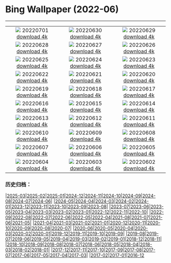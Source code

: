 # Bing Wallpaper (2022-06)
**************
| | | |
| :----: | :----: | :----: |
| ![](https://www.bing.com/th?id=OHR.WeatherGirls_EN-GB3781281556_1920x1080.jpg) 20220701 [download 4k](https://www.bing.com/th?id=OHR.WeatherGirls_EN-GB3781281556_UHD.jpg) | ![](https://www.bing.com/th?id=OHR.AcramanCrater_EN-GB8125380658_1920x1080.jpg) 20220630 [download 4k](https://www.bing.com/th?id=OHR.AcramanCrater_EN-GB8125380658_UHD.jpg) | ![](https://www.bing.com/th?id=OHR.PhangNgaBay_EN-GB7730172584_1920x1080.jpg) 20220629 [download 4k](https://www.bing.com/th?id=OHR.PhangNgaBay_EN-GB7730172584_UHD.jpg) |
| ![](https://www.bing.com/th?id=OHR.Pride2022_EN-GB7412066859_1920x1080.jpg) 20220628 [download 4k](https://www.bing.com/th?id=OHR.Pride2022_EN-GB7412066859_UHD.jpg) | ![](https://www.bing.com/th?id=OHR.ValensoleLavender_EN-GB7052718562_1920x1080.jpg) 20220627 [download 4k](https://www.bing.com/th?id=OHR.ValensoleLavender_EN-GB7052718562_UHD.jpg) | ![](https://www.bing.com/th?id=OHR.TafilaletOasis_EN-GB6772690494_1920x1080.jpg) 20220626 [download 4k](https://www.bing.com/th?id=OHR.TafilaletOasis_EN-GB6772690494_UHD.jpg) |
| ![](https://www.bing.com/th?id=OHR.BBMomCub_EN-GB6531305395_1920x1080.jpg) 20220625 [download 4k](https://www.bing.com/th?id=OHR.BBMomCub_EN-GB6531305395_UHD.jpg) | ![](https://www.bing.com/th?id=OHR.CenoteDiver_EN-GB6203282385_1920x1080.jpg) 20220624 [download 4k](https://www.bing.com/th?id=OHR.CenoteDiver_EN-GB6203282385_UHD.jpg) | ![](https://www.bing.com/th?id=OHR.MostarBridge_EN-GB5874860154_1920x1080.jpg) 20220623 [download 4k](https://www.bing.com/th?id=OHR.MostarBridge_EN-GB5874860154_UHD.jpg) |
| ![](https://www.bing.com/th?id=OHR.GlastonburyLights_EN-GB5601936199_1920x1080.jpg) 20220622 [download 4k](https://www.bing.com/th?id=OHR.GlastonburyLights_EN-GB5601936199_UHD.jpg) | ![](https://www.bing.com/th?id=OHR.StonehengeSunrise_EN-GB4792814170_1920x1080.jpg) 20220621 [download 4k](https://www.bing.com/th?id=OHR.StonehengeSunrise_EN-GB4792814170_UHD.jpg) | ![](https://www.bing.com/th?id=OHR.SwallowtailFlower_EN-GB4087560825_1920x1080.jpg) 20220620 [download 4k](https://www.bing.com/th?id=OHR.SwallowtailFlower_EN-GB4087560825_UHD.jpg) |
| ![](https://www.bing.com/th?id=OHR.Cassowary_EN-GB3525783876_1920x1080.jpg) 20220619 [download 4k](https://www.bing.com/th?id=OHR.Cassowary_EN-GB3525783876_UHD.jpg) | ![](https://www.bing.com/th?id=OHR.CelebratingSurfing_EN-GB3200650994_1920x1080.jpg) 20220618 [download 4k](https://www.bing.com/th?id=OHR.CelebratingSurfing_EN-GB3200650994_UHD.jpg) | ![](https://www.bing.com/th?id=OHR.Balsamroot_EN-GB2744387111_1920x1080.jpg) 20220617 [download 4k](https://www.bing.com/th?id=OHR.Balsamroot_EN-GB2744387111_UHD.jpg) |
| ![](https://www.bing.com/th?id=OHR.SeonamTemple_EN-GB1932861198_1920x1080.jpg) 20220616 [download 4k](https://www.bing.com/th?id=OHR.SeonamTemple_EN-GB1932861198_UHD.jpg) | ![](https://www.bing.com/th?id=OHR.ClingmansDome_EN-GB1571138239_1920x1080.jpg) 20220615 [download 4k](https://www.bing.com/th?id=OHR.ClingmansDome_EN-GB1571138239_UHD.jpg) | ![](https://www.bing.com/th?id=OHR.LlangollenBridge_EN-GB0248353691_1920x1080.jpg) 20220614 [download 4k](https://www.bing.com/th?id=OHR.LlangollenBridge_EN-GB0248353691_UHD.jpg) |
| ![](https://www.bing.com/th?id=OHR.OkavangoElephant_EN-GB9949901985_1920x1080.jpg) 20220613 [download 4k](https://www.bing.com/th?id=OHR.OkavangoElephant_EN-GB9949901985_UHD.jpg) | ![](https://www.bing.com/th?id=OHR.SierraPonce_EN-GB9567989412_1920x1080.jpg) 20220612 [download 4k](https://www.bing.com/th?id=OHR.SierraPonce_EN-GB9567989412_UHD.jpg) | ![](https://www.bing.com/th?id=OHR.MisoolIsland_EN-GB9183905449_1920x1080.jpg) 20220611 [download 4k](https://www.bing.com/th?id=OHR.MisoolIsland_EN-GB9183905449_UHD.jpg) |
| ![](https://www.bing.com/th?id=OHR.CRPoppies_EN-GB9171588119_1920x1080.jpg) 20220610 [download 4k](https://www.bing.com/th?id=OHR.CRPoppies_EN-GB9171588119_UHD.jpg) | ![](https://www.bing.com/th?id=OHR.SweetheartAbbey_EN-GB5933965605_1920x1080.jpg) 20220609 [download 4k](https://www.bing.com/th?id=OHR.SweetheartAbbey_EN-GB5933965605_UHD.jpg) | ![](https://www.bing.com/th?id=OHR.CommonDolphin_EN-GB5644788662_1920x1080.jpg) 20220608 [download 4k](https://www.bing.com/th?id=OHR.CommonDolphin_EN-GB5644788662_UHD.jpg) |
| ![](https://www.bing.com/th?id=OHR.HaagaRhododendron_EN-GB1473600558_1920x1080.jpg) 20220607 [download 4k](https://www.bing.com/th?id=OHR.HaagaRhododendron_EN-GB1473600558_UHD.jpg) | ![](https://www.bing.com/th?id=OHR.IndigoBunting_EN-GB0930783936_1920x1080.jpg) 20220606 [download 4k](https://www.bing.com/th?id=OHR.IndigoBunting_EN-GB0930783936_UHD.jpg) | ![](https://www.bing.com/th?id=OHR.JubileeParty_EN-GB9608177289_1920x1080.jpg) 20220605 [download 4k](https://www.bing.com/th?id=OHR.JubileeParty_EN-GB9608177289_UHD.jpg) |
| ![](https://www.bing.com/th?id=OHR.GlassBridge_EN-GB9534648792_1920x1080.jpg) 20220604 [download 4k](https://www.bing.com/th?id=OHR.GlassBridge_EN-GB9534648792_UHD.jpg) | ![](https://www.bing.com/th?id=OHR.MoabCycling_EN-GB9125417362_1920x1080.jpg) 20220603 [download 4k](https://www.bing.com/th?id=OHR.MoabCycling_EN-GB9125417362_UHD.jpg) | ![](https://www.bing.com/th?id=OHR.FloralQueen_EN-GB9622719385_1920x1080.jpg) 20220602 [download 4k](https://www.bing.com/th?id=OHR.FloralQueen_EN-GB9622719385_UHD.jpg) |

### 历史归档：

|[2025-03](bing/2025-03/2025-03.md)|[2025-02](bing/2025-02/2025-02.md)|[2025-01](bing/2025-01/2025-01.md)|[2024-12](bing/2024-12/2024-12.md)|[2024-11](bing/2024-11/2024-11.md)|[2024-10](bing/2024-10/2024-10.md)|[2024-09](bing/2024-09/2024-09.md)|[2024-08](bing/2024-08/2024-08.md)|[2024-07](bing/2024-07/2024-07.md)|[2024-06](bing/2024-06/2024-06.md)|
|[2024-05](bing/2024-05/2024-05.md)|[2024-04](bing/2024-04/2024-04.md)|[2024-03](bing/2024-03/2024-03.md)|[2024-02](bing/2024-02/2024-02.md)|[2024-01](bing/2024-01/2024-01.md)|[2023-12](bing/2023-12/2023-12.md)|[2023-11](bing/2023-11/2023-11.md)|[2023-10](bing/2023-10/2023-10.md)|[2023-09](bing/2023-09/2023-09.md)|[2023-08](bing/2023-08/2023-08.md)|
|[2023-07](bing/2023-07/2023-07.md)|[2023-06](bing/2023-06/2023-06.md)|[2023-05](bing/2023-05/2023-05.md)|[2023-04](bing/2023-04/2023-04.md)|[2023-03](bing/2023-03/2023-03.md)|[2023-02](bing/2023-02/2023-02.md)|[2023-01](bing/2023-01/2023-01.md)|[2022-12](bing/2022-12/2022-12.md)|[2022-11](bing/2022-11/2022-11.md)|[2022-10](bing/2022-10/2022-10.md)|
|[2022-09](bing/2022-09/2022-09.md)|[2022-08](bing/2022-08/2022-08.md)|[2022-07](bing/2022-07/2022-07.md)|[2022-06](bing/2022-06/2022-06.md)|[2022-05](bing/2022-05/2022-05.md)|[2022-04](bing/2022-04/2022-04.md)|[2021-08](bing/2021-08/2021-08.md)|[2021-07](bing/2021-07/2021-07.md)|[2021-06](bing/2021-06/2021-06.md)|[2021-05](bing/2021-05/2021-05.md)|
|[2021-04](bing/2021-04/2021-04.md)|[2021-03](bing/2021-03/2021-03.md)|[2021-02](bing/2021-02/2021-02.md)|[2021-01](bing/2021-01/2021-01.md)|[2020-12](bing/2020-12/2020-12.md)|[2020-11](bing/2020-11/2020-11.md)|[2020-10](bing/2020-10/2020-10.md)|[2020-09](bing/2020-09/2020-09.md)|[2020-08](bing/2020-08/2020-08.md)|[2020-07](bing/2020-07/2020-07.md)|
|[2020-06](bing/2020-06/2020-06.md)|[2020-05](bing/2020-05/2020-05.md)|[2020-04](bing/2020-04/2020-04.md)|[2020-03](bing/2020-03/2020-03.md)|[2020-02](bing/2020-02/2020-02.md)|[2020-01](bing/2020-01/2020-01.md)|[2019-12](bing/2019-12/2019-12.md)|[2019-11](bing/2019-11/2019-11.md)|[2019-10](bing/2019-10/2019-10.md)|[2019-09](bing/2019-09/2019-09.md)|
|[2019-08](bing/2019-08/2019-08.md)|[2019-07](bing/2019-07/2019-07.md)|[2019-06](bing/2019-06/2019-06.md)|[2019-05](bing/2019-05/2019-05.md)|[2019-04](bing/2019-04/2019-04.md)|[2019-03](bing/2019-03/2019-03.md)|[2019-02](bing/2019-02/2019-02.md)|[2019-01](bing/2019-01/2019-01.md)|[2018-12](bing/2018-12/2018-12.md)|[2018-11](bing/2018-11/2018-11.md)|
|[2018-10](bing/2018-10/2018-10.md)|[2018-09](bing/2018-09/2018-09.md)|[2018-08](bing/2018-08/2018-08.md)|[2018-07](bing/2018-07/2018-07.md)|[2018-06](bing/2018-06/2018-06.md)|[2018-05](bing/2018-05/2018-05.md)|[2018-04](bing/2018-04/2018-04.md)|[2018-03](bing/2018-03/2018-03.md)|[2018-02](bing/2018-02/2018-02.md)|[2018-01](bing/2018-01/2018-01.md)|
|[2017-12](bing/2017-12/2017-12.md)|[2017-11](bing/2017-11/2017-11.md)|[2017-10](bing/2017-10/2017-10.md)|[2017-09](bing/2017-09/2017-09.md)|[2017-08](bing/2017-08/2017-08.md)|[2017-07](bing/2017-07/2017-07.md)|[2017-06](bing/2017-06/2017-06.md)|[2017-05](bing/2017-05/2017-05.md)|[2017-04](bing/2017-04/2017-04.md)|[2017-03](bing/2017-03/2017-03.md)|
|[2017-02](bing/2017-02/2017-02.md)|[2017-01](bing/2017-01/2017-01.md)|[2016-12](bing/2016-12/2016-12.md)
